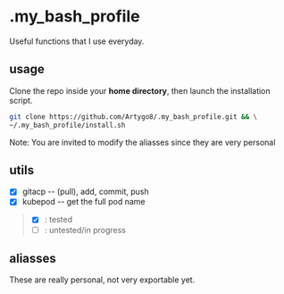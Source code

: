 # .my_bash_profile
Useful functions that I use everyday.

## usage
Clone the repo inside your **home directory**, then launch the installation script.
```bash
git clone https://github.com/Artygo8/.my_bash_profile.git && \
~/.my_bash_profile/install.sh
```
Note: You are invited to modify the aliasses since they are very personal

## utils
- [x] gitacp -- (pull), add, commit, push
- [x] kubepod -- get the full pod name

> - [x] : tested
> - [ ] : untested/in progress

## aliasses
These are really personal, not very exportable yet.
